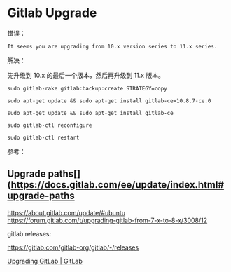 # Gitlab Upgrade


错误：

 `It seems you are upgrading from 10.x version series to 11.x series.`

 解决：

 先升级到 10.x 的最后一个版本，然后再升级到 11.x 版本。

 ```
 sudo gitlab-rake gitlab:backup:create STRATEGY=copy
 ```

 ```
 sudo apt-get update && sudo apt-get install gitlab-ce=10.8.7-ce.0
 ```

 ```
 sudo apt-get update && sudo apt-get install gitlab-ce
 ```

 ```
 sudo gitlab-ctl reconfigure

sudo gitlab-ctl restart
 ```


 参考：
 
 ## Upgrade paths[](https://docs.gitlab.com/ee/update/index.html#upgrade-paths 

 https://about.gitlab.com/update/#ubuntu
 https://forum.gitlab.com/t/upgrading-gitlab-from-7-x-to-8-x/3008/12

gitlab releases:

https://gitlab.com/gitlab-org/gitlab/-/releases



[Upgrading GitLab | GitLab](https://docs.gitlab.com/ee/update/index.html#upgrade-paths)